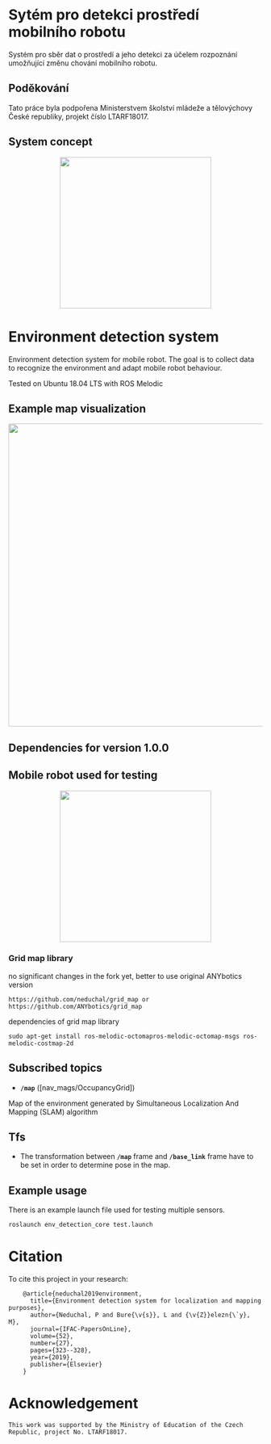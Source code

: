 # Sytém pro detekci prostředí mobilního robotu
Systém pro sběr dat o prostředí a jeho detekci za účelem rozpoznání umožňující změnu chování mobilního robotu.

## Poděkování

Tato práce byla podpořena Ministerstvem školství mládeže a tělovýchovy České republiky, projekt číslo LTARF18017.

## System concept
<p align="center">
<img width=300px src="https://raw.githubusercontent.com/neduchal/env_detection/master/imgs/eds_concept.png" />
</p>

# Environment detection system
Environment detection system for mobile robot. The goal is to collect data to recognize the environment and adapt mobile robot behaviour.

Tested on Ubuntu 18.04 LTS with ROS Melodic


## Example map visualization
<p align="center">
<img width=600px src="https://raw.githubusercontent.com/neduchal/env_detection/master/imgs/map_example.png" />
</p>

## Dependencies for version 1.0.0
## Mobile robot used for testing
<p align="center">
<img width=300px src="https://raw.githubusercontent.com/neduchal/env_detection/master/imgs/thumper_cropped.jpg" />
</p>

### Grid map library
no significant changes in the fork yet, better to use original ANYbotics version

    https://github.com/neduchal/grid_map or https://github.com/ANYbotics/grid_map

dependencies of grid map library

    sudo apt-get install ros-melodic-octomapros-melodic-octomap-msgs ros-melodic-costmap-2d

## Subscribed topics

* **`/map`** ([nav_mags/OccupancyGrid])

Map of the environment generated by Simultaneous Localization And Mapping (SLAM) algorithm

## Tfs

* The transformation between **`/map`** frame and **`/base_link`** frame have to be set in order to determine pose in the map.

## Example usage

There is an example launch file used for testing multiple sensors. 

    roslaunch env_detection_core test.launch


# Citation

To cite this project in your research:

```
    @article{neduchal2019environment,
      title={Environment detection system for localization and mapping purposes},
      author={Neduchal, P and Bure{\v{s}}, L and {\v{Z}}elezn{\`y}, M},
      journal={IFAC-PapersOnLine},
      volume={52},
      number={27},
      pages={323--328},
      year={2019},
      publisher={Elsevier}
    }
```
# Acknowledgement

    This work was supported by the Ministry of Education of the Czech Republic, project No. LTARF18017.
